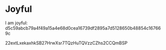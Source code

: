 # Joyful

I am joyful: d5c59abcb79a4f49a15a4e68d0cea16739df2895a7d5128650b48854c167669c


22extLxekaxhkSB27HrwXsr7TQzHuTQVzzCZhs2CCQmBSP